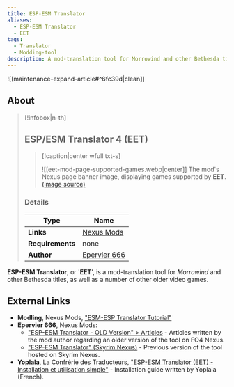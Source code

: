 ```yaml
---
title: ESP-ESM Translator
aliases:
  - ESP-ESM Translator
  - EET
tags:
  - Translator
  - Modding-tool
description: A mod-translation tool for Morrowind and other Bethesda titles, as well as a number of other older video games.
---
```


![[maintenance-expand-article#^6fc39d|clean]]

## About

> [!infobox|n-th]
> 
> ## ESP/ESM Translator 4 (EET)
> 
> > [!caption|center wfull txt-s]
> > 
> > ![[eet-mod-page-supported-games.webp|center]]
> > The mod's Nexus page banner image, displaying games supported by **EET**.
> > [(image source)](https://staticdelivery.nexusmods.com/mods/4187/images/headers/1582_1694279383.jpg)
> 
> ### Details
> 
> | Type | Name |
> | --- | --- |
> | **Links** | [Nexus Mods](https://www.nexusmods.com/starfield/mods/1582) |
> | **Requirements** | none |
> | **Author** | [Epervier 666](https://www.nexusmods.com/skyrimspecialedition/users/417719) |

**ESP-ESM Translator**, or '**EET**', is a mod-translation tool for _Morrowind_ and other Bethesda titles, as well as a number of other older video games.

## External Links

- **Modling**, Nexus Mods, ["ESM-ESP Translator Tutorial"](https://www.nexusmods.com/skyrimspecialedition/mods/8828/?)
- **Epervier 666**, Nexus Mods:
	- ["ESP-ESM Translator - OLD Version" > Articles](https://www.nexusmods.com/fallout4/mods/379?tab=articles) - Articles written by the mod author regarding an older version of the tool on FO4 Nexus.
	- ["ESP-ESM Translator" (Skyrim Nexus)](https://www.nexusmods.com/skyrimspecialedition/mods/921?tab=description) - Previous version of the tool hosted on Skyrim Nexus.
- **Yoplala**, La Confrérie des Traducteurs, ["ESP-ESM Translator (EET) - Installation et utilisation simple"](https://www.confrerie-des-traducteurs.fr/forum/viewtopic.php?f=375&t=30631) - Installation guide written by Yoplala (French).